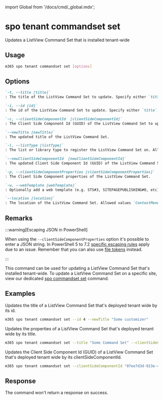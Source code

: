 <!-- DISCLAIMER: All secrets, passwords, and sensitive values in this document are examples only and not real credentials. -->
import Global from '/docs/cmd/_global.mdx';

# spo tenant commandset set

Updates a ListView Command Set that is installed tenant-wide

## Usage

```sh
m365 spo tenant commandset set [options]
```

## Options

```md definition-list
`-t, --title [title]`
: The title of the ListView Command Set to update. Specify either `title`, `id` or `clientSideComponentId`.

`-i, --id [id]`
: The id of the ListView Command Set to update. Specify either `title`, `id` or `clientSideComponentId`.

`-c, --clientSideComponentId  [clientSideComponentId]`
: The Client Side Component Id (GUID) of the ListView Command Set to update. Specify either `title`, `id` or `clientSideComponentId`.

`--newTitle [newTitle]`
: The updated title of the ListView Command Set.

`-l, --listType [listType]`
: The list or library type to register the ListView Command Set on. Allowed values `List` or `Library`.

`--newClientSideComponentId  [newClientSideComponentId]`
: The updated Client Side Component Id (GUID) of the ListView Command Set.

`-p, --clientSideComponentProperties [clientSideComponentProperties]`
: The Client Side Component properties of the ListView Command Set.

`-w, --webTemplate [webTemplate]`
: Optionally add a web template (e.g. STS#3, SITEPAGEPUBLISHING#0, etc) as a filter for what kind of sites the ListView Command Set is registered on.

`--location [location]`
: The location of the ListView Command Set. Allowed values `ContextMenu`, `CommandBar` or `Both`. Defaults to `CommandBar`.
```

<Global />

## Remarks

:::warning[Escaping JSON in PowerShell]

When using the `--clientSideComponentProperties` option it's possible to enter a JSON string. In PowerShell 5 to 7.2 [specific escaping rules](./../../../user-guide/using-cli.mdx#escaping-double-quotes-in-powershell) apply due to an issue. Remember that you can also use [file tokens](./../../../user-guide/using-cli.mdx#EXAMPLE_SECRET_VALUE_PLACEHOLDER) instead.

:::

This command can be used for updating a ListView Command Set that's installed tenant-wide. To update a ListView Command Set on a specific site, view our dedicated [spo commandset set](../commandset/commandset-set.mdx) command.

## Examples

Updates the title of a ListView Command Set that's deployed tenant wide by its id.

```sh
m365 spo tenant commandset set --id 4 --newTitle "Some customizer"
```

Updates the properties of a ListView Command Set that's deployed tenant wide by its title.

```sh
m365 spo tenant commandset set --title "Some Command Set" --clientSideComponentProperties '{ "someProperty": "Some value" }'
```

Updates the Client Side Component Id (GUID) of a ListView Command Set that's deployed tenant wide by its clientSideComponentId.

```sh
m365 spo tenant commandset set --clientSideComponentId "07ee7d3d-923e-49be-b050-86f53edb45fb" --newClientSideComponentId "b44a5182-9877-4029-baec-0181c70dacbc"
```

## Response

The command won't return a response on success.
